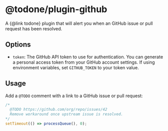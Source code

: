 # @todone/plugin-github

A {@link todone} plugin that will alert you when an GitHub issue or pull request has been resolved.

## Options

- `token`: The GitHub API token to use for authentication. You can generate a personal access token from your GitHub account settings. If using environment variables, set `GITHUB_TOKEN` to your token value.

## Usage

Add a `@TODO` comment with a link to a GitHub issue or pull request:

```js
/*
  @TODO https://github.com/org/repo/issues/42
  Remove workaround once upstream issue is resolved.
*/
setTimeout(() => processQueue(), 0);
```
